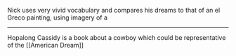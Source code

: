 Nick uses very vivid vocabulary and compares his dreams to that of an el Greco painting, using imagery of a 

-----
Hopalong Cassidy is a book about a cowboy which could be representative of the [[American Dream]]
